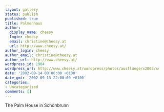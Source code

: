 ```yaml
---
layout: gallery
status: publish
published: true
title: Palmenhaus
author:
  display_name: cheesy
  login: cheesy
  email: christine@cheesy.at
  url: http://www.cheesy.at/
author_login: cheesy
author_email: christine@cheesy.at
author_url: http://www.cheesy.at/
wordpress_id: 1904
wordpress_url: http://www.cheesy.at/wordpress/photos/ausfluege/x2003/schoenbrunn/palmenhaus/
date: '2002-09-14 00:00:00 +0100'
date_gmt: '2002-09-13 22:00:00 +0100'
categories:
- Uncategorized
comments: []
---
```

<!--:de-->The Palm House in Schönbrunn
<!--:-->
